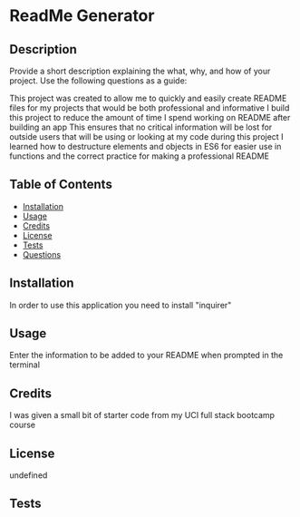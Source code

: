# ReadMe Generator

## Description

Provide a short description explaining the what, why, and how of your project. Use the following questions as a guide:

This project was created to allow me to quickly and easily create README files for my projects that would be both professional and informative
I build this project to reduce the amount of time I spend working on README after building an app
This ensures that no critical information will be lost for outside users that will be using or looking at my code
during this project I learned how to destructure elements and objects in ES6 for easier use in functions and the correct practice for making a professional README

## Table of Contents

- [Installation](#installation)
- [Usage](#usage)
- [Credits](#credits)
- [License](#license)
- [Tests](#tests)
- [Questions](#questions)

## Installation

In order to use this application you need to install "inquirer"

## Usage

Enter the information to be added to your README when prompted in the terminal

## Credits

I was given a small bit of starter code from my UCI full stack bootcamp course

## License

undefined

## Tests